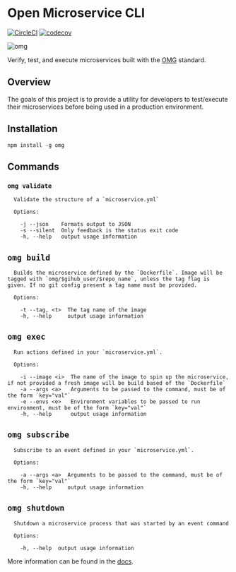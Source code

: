 # Open Microservice CLI
[![CircleCI](https://circleci.com/gh/microservices/omg-cli.svg?style=svg)](https://circleci.com/gh/microservices/omg-cli)
[![codecov](https://codecov.io/gh/microservices/omg-cli/branch/master/graph/badge.svg)](https://codecov.io/gh/microservices/omg-cli)

![omg](https://user-images.githubusercontent.com/11602092/47048623-f3aff880-d168-11e8-98df-41baa301b242.png)

Verify, test, and execute microservices built with the [OMG](https://microservice.guide/) standard.

## Overview
The goals of this project is to provide a utility for developers to test/execute their microservices before being used in a production environment.

## Installation
```
npm install -g omg
```

## Commands
### `omg validate`
```
  Validate the structure of a `microservice.yml`

  Options:

    -j --json    Formats output to JSON
    -s --silent  Only feedback is the status exit code
    -h, --help   output usage information
```

## `omg build`
```
  Builds the microservice defined by the `Dockerfile`. Image will be tagged with `omg/$gihub_user/$repo_name`, unless the tag flag is given. If no git config present a tag name must be provided.

  Options:

    -t --tag, <t>  The tag name of the image
    -h, --help     output usage information
```

## `omg exec`
```
  Run actions defined in your `microservice.yml`.

  Options:

    -i --image <i>  The name of the image to spin up the microservice, if not provided a fresh image will be build based of the `Dockerfile`
    -a --args <a>   Arguments to be passed to the command, must be of the form `key="val"`
    -e --envs <e>   Environment variables to be passed to run environment, must be of the form `key="val"`
    -h, --help      output usage information
```

## `omg subscribe`
```
  Subscribe to an event defined in your `microservice.yml`.

  Options:

    -a --args <a>  Arguments to be passed to the command, must be of the form `key="val"`
    -h, --help     output usage information
```

## `omg shutdown`
```
  Shutdown a microservice process that was started by an event command

  Options:

    -h, --help  output usage information
```

More information can be found in the [docs](/docs).
